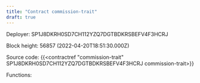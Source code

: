 ```yaml
---
title: "Contract commission-trait"
draft: true
---
```

Deployer: SP1J8DKRH0SD7CH112YZQ7DGTBDKRSBEFV4F3HCRJ


 



Block height: 56857 (2022-04-20T18:51:30.000Z)

Source code: {{<contractref "commission-trait" SP1J8DKRH0SD7CH112YZQ7DGTBDKRSBEFV4F3HCRJ commission-trait>}}

Functions:


